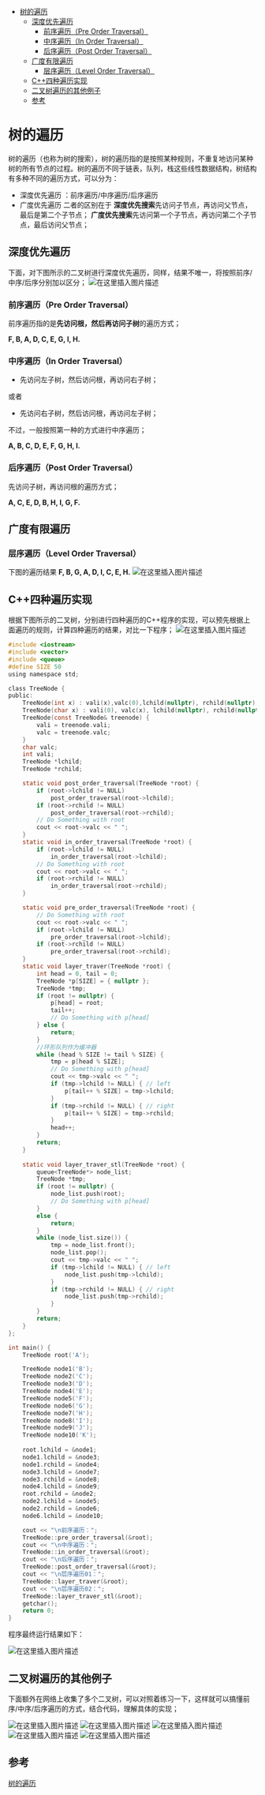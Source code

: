 ﻿<!-- TOC -->
- [树的遍历](#树的遍历)
    - [深度优先遍历](#深度优先遍历)
        - [前序遍历（Pre Order Traversal）](#前序遍历pre-order-traversal)
        - [中序遍历（In Order Traversal）](#中序遍历in-order-traversal)
        - [后序遍历（Post Order Traversal）](#后序遍历post-order-traversal)
    - [广度有限遍历](#广度有限遍历)
        - [层序遍历（Level Order Traversal）](#层序遍历level-order-traversal)
    - [C++四种遍历实现](#c四种遍历实现)
    - [二叉树遍历的其他例子](#二叉树遍历的其他例子)
    - [参考](#参考)
<!-- /TOC -->

# 树的遍历
树的遍历（也称为树的搜索），树的遍历指的是按照某种规则，不重复地访问某种树的所有节点的过程。树的遍历不同于链表，队列，栈这些线性数据结构，树结构有多种不同的遍历方式，可以分为：
- 深度优先遍历 ：前序遍历/中序遍历/后序遍历
- 广度优先遍历
二者的区别在于
**深度优先搜索**先访问子节点，再访问父节点，最后是第二个子节点；
**广度优先搜索**先访问第一个子节点，再访问第二个子节点，最后访问父节点；
## 深度优先遍历
下面，对下图所示的二叉树进行深度优先遍历，同样，结果不唯一，将按照前序/中序/后序分别加以区分；
![在这里插入图片描述](https://img-blog.csdnimg.cn/20190713213042278.png?x-oss-process=image/watermark,type_ZmFuZ3poZW5naGVpdGk,shadow_10,text_aHR0cHM6Ly9ibG9nLmNzZG4ubmV0L3UwMTA2MzIxNjU=,size_16,color_FFFFFF,t_70)
### 前序遍历（Pre Order Traversal）
前序遍历指的是**先访问根，然后再访问子树**的遍历方式；

**F, B, A, D, C, E, G, I, H.**

### 中序遍历（In Order Traversal）

- 先访问左子树，然后访问根，再访问右子树；

或者

- 先访问右子树，然后访问根，再访问左子树；

不过，一般按照第一种的方式进行中序遍历；

**A, B, C, D, E, F, G, H, I.**

### 后序遍历（Post Order Traversal）
先访问子树，再访问根的遍历方式；

**A, C, E, D, B, H, I, G, F.**


## 广度有限遍历

### 层序遍历（Level Order Traversal）
下图的遍历结果 **F, B, G, A, D, I, C, E, H.**
![在这里插入图片描述](https://img-blog.csdnimg.cn/20190713212832538.png?x-oss-process=image/watermark,type_ZmFuZ3poZW5naGVpdGk,shadow_10,text_aHR0cHM6Ly9ibG9nLmNzZG4ubmV0L3UwMTA2MzIxNjU=,size_16,color_FFFFFF,t_70)
## C++四种遍历实现
根据下图所示的二叉树，分别进行四种遍历的C++程序的实现，可以预先根据上面遍历的规则，计算四种遍历的结果，对比一下程序；
![在这里插入图片描述](https://img-blog.csdnimg.cn/20190713172206461.png?x-oss-process=image/watermark,type_ZmFuZ3poZW5naGVpdGk,shadow_10,text_aHR0cHM6Ly9ibG9nLmNzZG4ubmV0L3UwMTA2MzIxNjU=,size_16,color_FFFFFF,t_70)
```c
#include <iostream>
#include <vector>
#include <queue>
#define SIZE 50
using namespace std;

class TreeNode {
public:
	TreeNode(int x) : vali(x),valc(0),lchild(nullptr), rchild(nullptr) {}
	TreeNode(char x) : vali(0), valc(x), lchild(nullptr), rchild(nullptr) {}
	TreeNode(const TreeNode& treenode) {
		vali = treenode.vali;
		valc = treenode.valc;
	}
	char valc;
	int vali;
	TreeNode *lchild;
	TreeNode *rchild;

	static void post_order_traversal(TreeNode *root) {
		if (root->lchild != NULL)
			post_order_traversal(root->lchild);
		if (root->rchild != NULL)
			post_order_traversal(root->rchild);
		// Do Something with root
		cout << root->valc << " ";
	}
	static void in_order_traversal(TreeNode *root) {
		if (root->lchild != NULL)
			in_order_traversal(root->lchild);
		// Do Something with root
		cout << root->valc << " ";
		if (root->rchild != NULL)
			in_order_traversal(root->rchild);
	}

	static void pre_order_traversal(TreeNode *root) {
		// Do Something with root
		cout << root->valc << " ";
		if (root->lchild != NULL)
			pre_order_traversal(root->lchild);
		if (root->rchild != NULL)
			pre_order_traversal(root->rchild);
	}
	static void layer_traver(TreeNode *root) {
		int head = 0, tail = 0;
		TreeNode *p[SIZE] = { nullptr };
		TreeNode *tmp;
		if (root != nullptr) {
			p[head] = root;
			tail++;
			// Do Something with p[head]			
		} else {
			return;
		}
		//环形队列作为缓冲器
		while (head % SIZE != tail % SIZE) {			
			tmp = p[head % SIZE];
			// Do Something with p[head]			
			cout << tmp->valc << " ";
			if (tmp->lchild != NULL) { // left
				p[tail++ % SIZE] = tmp->lchild;				
			}
			if (tmp->rchild != NULL) { // right
				p[tail++ % SIZE] = tmp->rchild;				
			}
			head++;
		}
		return;
	}	
	
	static void layer_traver_stl(TreeNode *root) {
		queue<TreeNode*> node_list;
		TreeNode *tmp;
		if (root != nullptr) {
			node_list.push(root);
			// Do Something with p[head]			
		}
		else {
			return;
		}
		while (node_list.size()) {		
			tmp = node_list.front();
			node_list.pop();
			cout << tmp->valc << " ";
			if (tmp->lchild != NULL) { // left
				node_list.push(tmp->lchild);
			}
			if (tmp->rchild != NULL) { // right
				node_list.push(tmp->rchild);
			}
		}
		return;
	}
};

int main() {
	TreeNode root('A');

	TreeNode node1('B');
	TreeNode node2('C');
	TreeNode node3('D');
	TreeNode node4('E');
	TreeNode node5('F');
	TreeNode node6('G');
	TreeNode node7('H');
	TreeNode node8('I');
	TreeNode node9('J');
	TreeNode node10('K');
	
	root.lchild = &node1;
	node1.lchild = &node3;
	node1.rchild = &node4;
	node3.lchild = &node7;
	node3.rchild = &node8;
	node4.lchild = &node9;
	root.rchild = &node2;
	node2.lchild = &node5;
	node2.rchild = &node6;
	node6.lchild = &node10;

	cout << "\n前序遍历：";
	TreeNode::pre_order_traversal(&root);
	cout << "\n中序遍历：";
	TreeNode::in_order_traversal(&root);
	cout << "\n后序遍历：";
	TreeNode::post_order_traversal(&root);
	cout << "\n层序遍历01：";
	TreeNode::layer_traver(&root);
	cout << "\n层序遍历02：";
	TreeNode::layer_traver_stl(&root);
	getchar();
	return 0;
}
```
程序最终运行结果如下：

![在这里插入图片描述](https://img-blog.csdnimg.cn/20190715154418922.png)

## 二叉树遍历的其他例子
下面额外在网络上收集了多个二叉树，可以对照着练习一下，这样就可以搞懂前序/中序/后序遍历的方式，结合代码，理解具体的实现；

![在这里插入图片描述](https://img-blog.csdnimg.cn/20190713172229369.png?x-oss-process=image/watermark,type_ZmFuZ3poZW5naGVpdGk,shadow_10,text_aHR0cHM6Ly9ibG9nLmNzZG4ubmV0L3UwMTA2MzIxNjU=,size_16,color_FFFFFF,t_70)
![在这里插入图片描述](https://img-blog.csdnimg.cn/20190713172239760.jpg?x-oss-process=image/watermark,type_ZmFuZ3poZW5naGVpdGk,shadow_10,text_aHR0cHM6Ly9ibG9nLmNzZG4ubmV0L3UwMTA2MzIxNjU=,size_16,color_FFFFFF,t_70)
![在这里插入图片描述](https://img-blog.csdnimg.cn/20190713172256669.png?x-oss-process=image/watermark,type_ZmFuZ3poZW5naGVpdGk,shadow_10,text_aHR0cHM6Ly9ibG9nLmNzZG4ubmV0L3UwMTA2MzIxNjU=,size_16,color_FFFFFF,t_70)
![在这里插入图片描述](https://img-blog.csdnimg.cn/20190713172306134.jpg)
![在这里插入图片描述](https://img-blog.csdnimg.cn/20190713172323933.png?x-oss-process=image/watermark,type_ZmFuZ3poZW5naGVpdGk,shadow_10,text_aHR0cHM6Ly9ibG9nLmNzZG4ubmV0L3UwMTA2MzIxNjU=,size_16,color_FFFFFF,t_70)
## 参考

[树的遍历](https://zh.wikipedia.org/wiki/%E6%A0%91%E7%9A%84%E9%81%8D%E5%8E%86)

